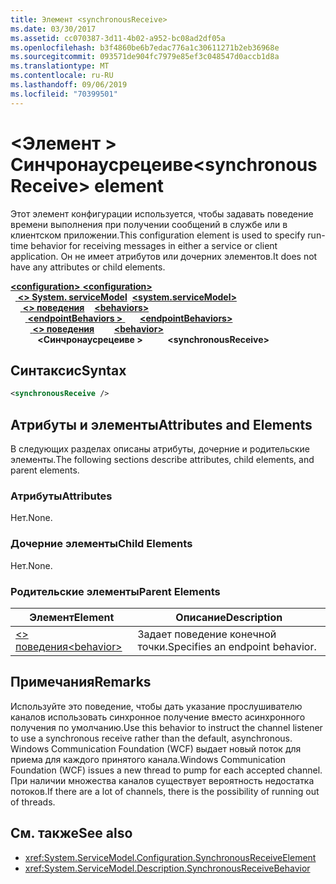 ```yaml
---
title: Элемент <synchronousReceive>
ms.date: 03/30/2017
ms.assetid: cc070387-3d11-4b02-a952-bc08ad2df05a
ms.openlocfilehash: b3f4860be6b7edac776a1c30611271b2eb36968e
ms.sourcegitcommit: 093571de904fc7979e85ef3c048547d0accb1d8a
ms.translationtype: MT
ms.contentlocale: ru-RU
ms.lasthandoff: 09/06/2019
ms.locfileid: "70399501"
---
```

# <a name="synchronousreceive-element"></a><span data-ttu-id="0a02b-102">\<Элемент > Синчронаусрецеиве</span><span class="sxs-lookup"><span data-stu-id="0a02b-102">\<synchronousReceive> element</span></span>
<span data-ttu-id="0a02b-103">Этот элемент конфигурации используется, чтобы задавать поведение времени выполнения при получении сообщений в службе или в клиентском приложении.</span><span class="sxs-lookup"><span data-stu-id="0a02b-103">This configuration element is used to specify run-time behavior for receiving messages in either a service or client application.</span></span> <span data-ttu-id="0a02b-104">Он не имеет атрибутов или дочерних элементов.</span><span class="sxs-lookup"><span data-stu-id="0a02b-104">It does not have any attributes or child elements.</span></span>  
  
<span data-ttu-id="0a02b-105">[ **\<configuration>** ](../configuration-element.md)</span><span class="sxs-lookup"><span data-stu-id="0a02b-105">[**\<configuration>**](../configuration-element.md)</span></span>\
<span data-ttu-id="0a02b-106">&nbsp;&nbsp;[ **\<> System. serviceModel**](system-servicemodel.md)</span><span class="sxs-lookup"><span data-stu-id="0a02b-106">&nbsp;&nbsp;[**\<system.serviceModel>**](system-servicemodel.md)</span></span>\
<span data-ttu-id="0a02b-107">&nbsp;&nbsp;&nbsp;&nbsp;[ **\<> поведения**](behaviors.md)</span><span class="sxs-lookup"><span data-stu-id="0a02b-107">&nbsp;&nbsp;&nbsp;&nbsp;[**\<behaviors>**](behaviors.md)</span></span>\
<span data-ttu-id="0a02b-108">&nbsp;&nbsp;&nbsp;&nbsp;&nbsp;&nbsp;[ **\<endpointBehaviors >** ](endpointbehaviors.md)</span><span class="sxs-lookup"><span data-stu-id="0a02b-108">&nbsp;&nbsp;&nbsp;&nbsp;&nbsp;&nbsp;[**\<endpointBehaviors>**](endpointbehaviors.md)</span></span>\
<span data-ttu-id="0a02b-109">&nbsp;&nbsp;&nbsp;&nbsp;&nbsp;&nbsp;&nbsp;&nbsp;[ **\<> поведения**](behavior-of-endpointbehaviors.md)</span><span class="sxs-lookup"><span data-stu-id="0a02b-109">&nbsp;&nbsp;&nbsp;&nbsp;&nbsp;&nbsp;&nbsp;&nbsp;[**\<behavior>**](behavior-of-endpointbehaviors.md)</span></span>\
<span data-ttu-id="0a02b-110">&nbsp;&nbsp;&nbsp;&nbsp;&nbsp;&nbsp;&nbsp;&nbsp;&nbsp;&nbsp; **\<Синчронаусрецеиве >**</span><span class="sxs-lookup"><span data-stu-id="0a02b-110">&nbsp;&nbsp;&nbsp;&nbsp;&nbsp;&nbsp;&nbsp;&nbsp;&nbsp;&nbsp;**\<synchronousReceive>**</span></span>  
  
## <a name="syntax"></a><span data-ttu-id="0a02b-111">Синтаксис</span><span class="sxs-lookup"><span data-stu-id="0a02b-111">Syntax</span></span>  
  
```xml  
<synchronousReceive />
```  
  
## <a name="attributes-and-elements"></a><span data-ttu-id="0a02b-112">Атрибуты и элементы</span><span class="sxs-lookup"><span data-stu-id="0a02b-112">Attributes and Elements</span></span>  
 <span data-ttu-id="0a02b-113">В следующих разделах описаны атрибуты, дочерние и родительские элементы.</span><span class="sxs-lookup"><span data-stu-id="0a02b-113">The following sections describe attributes, child elements, and parent elements.</span></span>  
  
### <a name="attributes"></a><span data-ttu-id="0a02b-114">Атрибуты</span><span class="sxs-lookup"><span data-stu-id="0a02b-114">Attributes</span></span>  
 <span data-ttu-id="0a02b-115">Нет.</span><span class="sxs-lookup"><span data-stu-id="0a02b-115">None.</span></span>  
  
### <a name="child-elements"></a><span data-ttu-id="0a02b-116">Дочерние элементы</span><span class="sxs-lookup"><span data-stu-id="0a02b-116">Child Elements</span></span>  
 <span data-ttu-id="0a02b-117">Нет.</span><span class="sxs-lookup"><span data-stu-id="0a02b-117">None.</span></span>  
  
### <a name="parent-elements"></a><span data-ttu-id="0a02b-118">Родительские элементы</span><span class="sxs-lookup"><span data-stu-id="0a02b-118">Parent Elements</span></span>  
  
|<span data-ttu-id="0a02b-119">Элемент</span><span class="sxs-lookup"><span data-stu-id="0a02b-119">Element</span></span>|<span data-ttu-id="0a02b-120">Описание</span><span class="sxs-lookup"><span data-stu-id="0a02b-120">Description</span></span>|  
|-------------|-----------------|  
|[<span data-ttu-id="0a02b-121">\<> поведения</span><span class="sxs-lookup"><span data-stu-id="0a02b-121">\<behavior></span></span>](behavior-of-endpointbehaviors.md)|<span data-ttu-id="0a02b-122">Задает поведение конечной точки.</span><span class="sxs-lookup"><span data-stu-id="0a02b-122">Specifies an endpoint behavior.</span></span>|  
  
## <a name="remarks"></a><span data-ttu-id="0a02b-123">Примечания</span><span class="sxs-lookup"><span data-stu-id="0a02b-123">Remarks</span></span>  
 <span data-ttu-id="0a02b-124">Используйте это поведение, чтобы дать указание прослушивателю каналов использовать синхронное получение вместо асинхронного получения по умолчанию.</span><span class="sxs-lookup"><span data-stu-id="0a02b-124">Use this behavior to instruct the channel listener to use a synchronous receive rather than the default, asynchronous.</span></span> <span data-ttu-id="0a02b-125">Windows Communication Foundation (WCF) выдает новый поток для приема для каждого принятого канала.</span><span class="sxs-lookup"><span data-stu-id="0a02b-125">Windows Communication Foundation (WCF) issues a new thread to pump for each accepted channel.</span></span> <span data-ttu-id="0a02b-126">При наличии множества каналов существует вероятность недостатка потоков.</span><span class="sxs-lookup"><span data-stu-id="0a02b-126">If there are a lot of channels, there is the possibility of running out of threads.</span></span>  
  
## <a name="see-also"></a><span data-ttu-id="0a02b-127">См. также</span><span class="sxs-lookup"><span data-stu-id="0a02b-127">See also</span></span>

- <xref:System.ServiceModel.Configuration.SynchronousReceiveElement>
- <xref:System.ServiceModel.Description.SynchronousReceiveBehavior>
